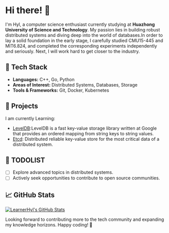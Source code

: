 # Hi there! 👋

I'm Hyl, a computer science enthusiast currently studying at **Huazhong University of Science and Technology**. My passion lies in building robust distributed systems and diving deep into the world of databases.In order to lay a solid foundation in the early stage, I carefully studied CMU15-445 and MIT6.824, and completed the corresponding experiments independently and seriously. Next, I will work hard to get closer to the industry.

## 🔧 Tech Stack
- **Languages:** C++, Go, Python
- **Areas of Interest:** Distributed Systems, Databases, Storage
- **Tools & Frameworks:** Git, Docker, Kubernetes

## 🚀 Projects
I am currently Learning:
- [LevelDB](https://github.com/google/leveldb):LevelDB is a fast key-value storage library written at Google that provides an ordered mapping from string keys to string values.
- [Etcd](https://github.com/etcd-io/etcd): Distributed reliable key-value store for the most critical data of a distributed system.

## 📅 TODOLIST
- [ ] Explore advanced topics in distributed systems.
- [ ] Actively seek opportunities to contribute to open source communities.

## 📈 GitHub Stats
[![LearnerHyl's GitHub Stats](https://github-readme-stats.vercel.app/api?username=LearnerHyl&show_icons=true&theme=cobalt)](https://github.com/LearnerHyl)

Looking forward to contributing more to the tech community and expanding my knowledge horizons. Happy coding! 🚀
